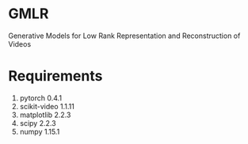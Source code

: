 # GMLR
Generative Models for Low Rank Representation and Reconstruction of Videos

# Requirements
1. pytorch 0.4.1 
2. scikit-video 1.1.11
3. matplotlib 2.2.3
4. scipy 2.2.3
5. numpy 1.15.1
